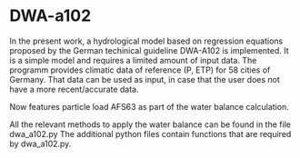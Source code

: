 # DWA-a102
In the present work, a hydrological model based on regression equations proposed by the German techinical guideline DWA-A102 is implemented. It is a simple model and requires a limited amount of input data. The programm provides climatic data of reference (P, ETP) for 58 cities of Germany. That data can be used as input, in case that the user does not have a more recent/accurate data.

Now features particle load AFS63 as part of the water balance calculation.

All the relevant methods to apply the water balance can be found in the file dwa_a102.py
The additional python files contain functions that are required by dwa_a102.py.
